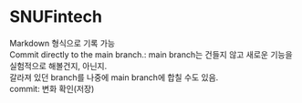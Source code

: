 # SNUFintech
Markdown 형식으로 기록 가능<br>
Commit directly to the main branch.: main branch는 건들지 않고 새로운 기능을 실험적으로 해볼건지, 아닌지. <br>
갈라져 있던 branch를 나중에 main branch에 합칠 수도 있음. <br>
commit: 변화 확인(저장)
